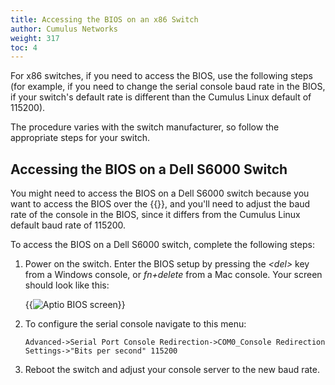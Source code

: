 ```yaml
---
title: Accessing the BIOS on an x86 Switch
author: Cumulus Networks
weight: 317
toc: 4
---
```


For x86 switches, if you need to access the BIOS, use the following steps (for example, if you need to change the serial console baud rate in the BIOS, if your switch's default rate is different than the Cumulus Linux default of 115200).

The procedure varies with the switch manufacturer, so follow the appropriate steps for your switch.

## Accessing the BIOS on a Dell S6000 Switch

You might need to access the BIOS on a Dell S6000 switch because you want to access the BIOS over the {{<exlink url="https://docs.cumulusnetworks.com/cumulus-linux/Monitoring-and-Troubleshooting/#configure-the-serial-console-on-x86-switches" text="serial console">}}, and you'll need to adjust the baud rate of the console in the BIOS, since it differs from the Cumulus Linux default baud rate of 115200.

To access the BIOS on a Dell S6000 switch, complete the following steps:

1.  Power on the switch. Enter the BIOS setup by pressing the *\<del\>* key from a Windows console, or *fn+delete* from a Mac console. Your screen should look like this:  

    {{<img src="/images/knowledge-base/access-x86-bios-dellS6000-bios.png" alt="Aptio BIOS screen">}}

2.  To configure the serial console navigate to this menu:

        Advanced->Serial Port Console Redirection->COM0_Console Redirection Settings->"Bits per second" 115200

3.  Reboot the switch and adjust your console server to the new baud rate.
